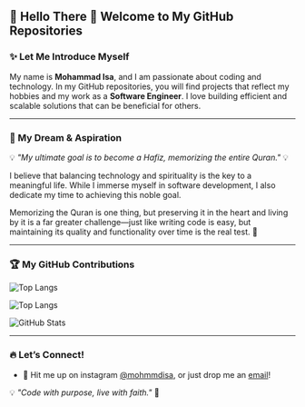 ## 🌟 Hello There 👋 Welcome to My GitHub Repositories

### ✨ Let Me Introduce Myself

My name is **Mohammad Isa**, and I am passionate about coding and technology. In my GitHub repositories, you will find projects that reflect my hobbies and my work as a **Software Engineer**. I love building efficient and scalable solutions that can be beneficial for others.

---

### 📖 My Dream & Aspiration

💡 *"My ultimate goal is to become a Hafiz, memorizing the entire Quran."* 💡  

I believe that balancing technology and spirituality is the key to a meaningful life. While I immerse myself in software development, I also dedicate my time to achieving this noble goal.

Memorizing the Quran is one thing, but preserving it in the heart and living by it is a far greater challenge—just like writing code is easy, but maintaining its quality and functionality over time is the real test. 🚀

---

### 🏆 My GitHub Contributions

![Top Langs](https://readme-mocha.vercel.app//api/top-langs/?username=mohammadisa2&layout=compact&count_private=true)

![Top Langs](https://github-readme-stats.vercel.app/api/top-langs/?username=mohammadisa2&langs_count=10&size_weight=0.5&count_weight=0.5)

![GitHub Stats](https://readme-mocha.vercel.app/api?username=mohammadisa2&show_icons=true&theme=transparent&count_private=true&exclude_repo=readme,anuraghazra.github.io)

---

### 🔥 Let’s Connect!  
- 📩 Hit me up on instagram [@mohmmdisa](https://instagram.com/mohmmdisa), or just drop me an [email](mailto:mohammadisaa73@gmail.com)!  

💡 *"Code with purpose, live with faith."* 🚀
